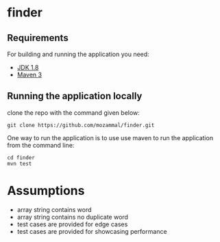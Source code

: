 # finder

## Requirements

For building and running the application you need:

- [JDK 1.8](http://www.oracle.com/technetwork/java/javase/downloads/jdk8-downloads-2133151.html)
- [Maven 3](https://maven.apache.org)

## Running the application locally

clone the repo with the command given below:
```shell 
git clone https://github.com/mozammal/finder.git
```

One way to run the application is to use use maven to run the application from the command line:

```shell
cd finder
mvn test
```

# Assumptions
 
- array string contains word 
- array string contains no duplicate word
- test cases are provided for edge cases
- test cases are provided for showcasing performance